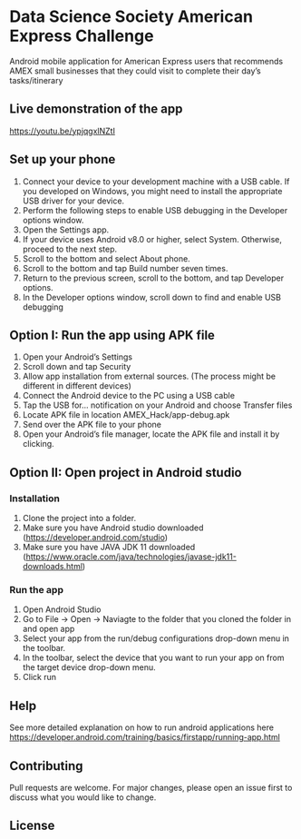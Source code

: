 # Data Science Society American Express Challenge 

Android mobile application for American Express users that recommends AMEX small businesses that they could visit to complete their day’s tasks/itinerary 

## Live demonstration of the app

https://youtu.be/ypjqgxlNZtI

## Set up your phone 
1. Connect your device to your development machine with a USB cable. If you developed on Windows, you might need to install the appropriate USB driver for your device.
2. Perform the following steps to enable USB debugging in the Developer options window.
3. Open the Settings app.
4. If your device uses Android v8.0 or higher, select System. Otherwise, proceed to the next step.
5. Scroll to the bottom and select About phone.
6. Scroll to the bottom and tap Build number seven times.
7. Return to the previous screen, scroll to the bottom, and tap Developer options.
8. In the Developer options window, scroll down to find and enable USB debugging

## Option I: Run the app using APK file 
1. Open your Android’s Settings
2. Scroll down and tap Security
3. Allow app installation from external sources. (The process might be different in different devices)
4. Connect the Android device to the PC using a USB cable
5. Tap the USB for... notification on your Android and choose Transfer files
6. Locate APK file in location AMEX_Hack/app-debug.apk
7. Send over the APK file to your phone 
8. Open your Android’s file manager, locate the APK file and install it by clicking.

## Option II: Open project in Android studio
### Installation
1. Clone the project into a folder. 
2. Make sure you have Android studio downloaded (https://developer.android.com/studio)
3. Make sure you have JAVA JDK 11 downloaded (https://www.oracle.com/java/technologies/javase-jdk11-downloads.html)


### Run the app 
1. Open Android Studio 
2. Go to File -> Open -> Naviagte to the folder that you cloned the folder in and open app 
3. Select your app from the run/debug configurations drop-down menu in the toolbar.
4. In the toolbar, select the device that you want to run your app on from the target device drop-down menu.
5. Click run 

## Help 
See more detailed explanation on how to run android applications here 
https://developer.android.com/training/basics/firstapp/running-app.html


## Contributing
Pull requests are welcome. For major changes, please open an issue first to discuss what you would like to change.

## License
